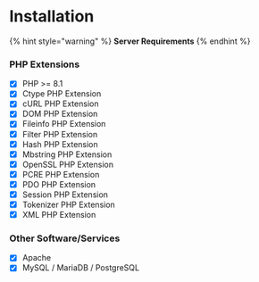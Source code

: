 # Installation

{% hint style="warning" %}
**Server Requirements**
{% endhint %}

### PHP Extensions

* [x] PHP >= 8.1
* [x] Ctype PHP Extension
* [x] cURL PHP Extension
* [x] DOM PHP Extension
* [x] Fileinfo PHP Extension
* [x] Filter PHP Extension
* [x] Hash PHP Extension
* [x] Mbstring PHP Extension
* [x] OpenSSL PHP Extension
* [x] PCRE PHP Extension
* [x] PDO PHP Extension
* [x] Session PHP Extension
* [x] Tokenizer PHP Extension
* [x] XML PHP Extension

### Other Software/Services

* [x] Apache
* [x] MySQL / MariaDB / PostgreSQL
